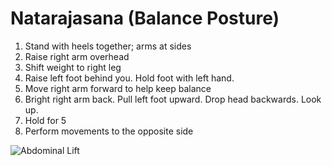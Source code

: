 # Natarajasana (Balance Posture)

1. Stand with heels together; arms at sides
2. Raise right arm overhead
3. Shift weight to right leg
4. Raise left foot behind you. Hold foot with left hand.
5. Move right arm forward to help keep balance
6. Bright right arm back. Pull left foot upward. Drop head backwards. Look up.
7. Hold for 5
8. Perform movements to the opposite side

![Abdominal Lift](https://s3-us-west-2.amazonaws.com/philip-weber-static/images/yoga-natarajasana-01.jpg)
